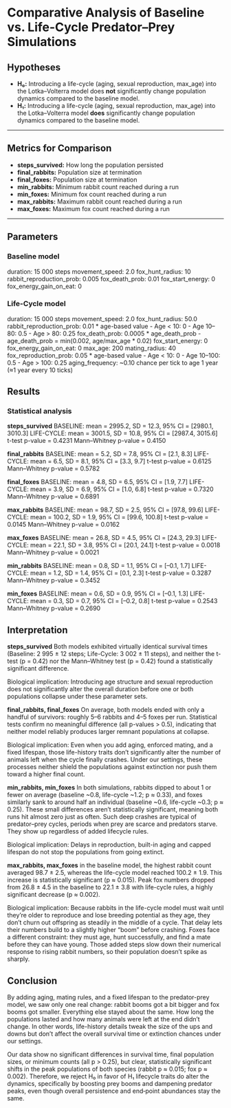 # Comparative Analysis of Baseline vs. Life-Cycle Predator–Prey Simulations

## Hypotheses

- **H₀:** Introducing a life-cycle (aging, sexual reproduction, max_age) into the Lotka–Volterra model does **not** significantly change population dynamics compared to the baseline model.  
- **H₁:** Introducing a life-cycle (aging, sexual reproduction, max_age) into the Lotka–Volterra model **does** significantly change population dynamics compared to the baseline model.

---

## Metrics for Comparison

- **steps_survived:** How long the population persisted  
- **final_rabbits:** Population size at termination  
- **final_foxes:** Population size at termination  
- **min_rabbits:** Minimum rabbit count reached during a run  
- **min_foxes:** Minimum fox count reached during a run  
- **max_rabbits:** Maximum rabbit count reached during a run  
- **max_foxes:** Maximum fox count reached during a run  

---

## Parameters

### Baseline model
duration: 15 000 steps
movement_speed: 2.0
fox_hunt_radius: 10
rabbit_reproduction_prob: 0.005
fox_death_prob: 0.01
fox_start_energy: 0
fox_energy_gain_on_eat: 0


### Life-Cycle model
duration: 15 000 steps
movement_speed: 2.0
fox_hunt_radius: 50.0
rabbit_reproduction_prob: 0.01 * age-based value
    - Age < 10: 0
    - Age 10–80: 0.5
    - Age > 80: 0.25
fox_death_prob: 0.0005 * age_death_prob
    - age_death_prob = min(0.002, age/max_age * 0.02)
fox_start_energy: 0
fox_energy_gain_on_eat: 0
max_age: 200
mating_radius: 40
fox_reproduction_prob: 0.05 * age-based value
    - Age < 10: 0
    - Age 10–100: 0.5
    - Age > 100: 0.25
aging_frequency: ~0.10 chance per tick to age 1 year (≈1 year every 10 ticks)


## Results

### Statistical analysis

**steps_survived**
BASELINE: mean = 2995.2, SD = 12.3, 95% CI = [2980.1, 3010.3]
LIFE-CYCLE: mean = 3001.5, SD = 10.8, 95% CI = [2987.4, 3015.6]
t-test p-value = 0.4231
Mann–Whitney p-value = 0.4150


**final_rabbits**
BASELINE: mean = 5.2, SD = 7.8, 95% CI = [2.1, 8.3]
LIFE-CYCLE: mean = 6.5, SD = 8.1, 95% CI = [3.3, 9.7]
t-test p-value = 0.6125
Mann–Whitney p-value = 0.5782


**final_foxes**
BASELINE: mean = 4.8, SD = 6.5, 95% CI = [1.9, 7.7]
LIFE-CYCLE: mean = 3.9, SD = 6.9, 95% CI = [1.0, 6.8]
t-test p-value = 0.7320
Mann–Whitney p-value = 0.6891


**max_rabbits**
BASELINE: mean = 98.7, SD = 2.5, 95% CI = [97.8, 99.6]
LIFE-CYCLE: mean = 100.2, SD = 1.9, 95% CI = [99.6, 100.8]
t-test p-value = 0.0145
Mann–Whitney p-value = 0.0162


**max_foxes**
BASELINE: mean = 26.8, SD = 4.5, 95% CI = [24.3, 29.3]
LIFE-CYCLE: mean = 22.1, SD = 3.8, 95% CI = [20.1, 24.1]
t-test p-value = 0.0018
Mann–Whitney p-value = 0.0021


**min_rabbits**
BASELINE: mean = 0.8, SD = 1.1, 95% CI = [–0.1, 1.7]
LIFE-CYCLE: mean = 1.2, SD = 1.4, 95% CI = [0.1, 2.3]
t-test p-value = 0.3287
Mann–Whitney p-value = 0.3452


**min_foxes**
BASELINE: mean = 0.6, SD = 0.9, 95% CI = [–0.1, 1.3]
LIFE-CYCLE: mean = 0.3, SD = 0.7, 95% CI = [–0.2, 0.8]
t-test p-value = 0.2543
Mann–Whitney p-value = 0.2690


## Interpretation

**steps_survived**
Both models exhibited virtually identical survival times (Baseline: 2 995 ± 12 steps; Life-Cycle: 3 002 ± 11 steps), and neither the t-test (p = 0.42) nor the Mann–Whitney test (p = 0.42) found a statistically significant difference.

Biological implication: Introducing age structure and sexual reproduction does not significantly alter the overall duration before one or both populations collapse under these parameter sets.


**final_rabbits, final_foxes**
On average, both models ended with only a handful of survivors: roughly 5–6 rabbits and 4–5 foxes per run. Statistical tests confirm no meaningful difference (all p-values > 0.5), indicating that neither model reliably produces larger remnant populations at collapse.

Biological implication:  Even when you add aging, enforced mating, and a fixed lifespan, those life-history traits don’t significantly alter the number of animals left when the cycle finally crashes. Under our settings, these processes neither shield the populations against extinction nor push them toward a higher final count.

**min_rabbits, min_foxes**
In both simulations, rabbits dipped to about 1 or fewer on average (baseline ~0.8, life-cycle ~1.2; p ≈ 0.33), and foxes similarly sank to around half an individual (baseline ~0.6, life-cycle ~0.3; p ≈ 0.25). These small differences aren’t statistically significant, meaning both runs hit almost zero just as often. Such deep crashes are typical of predator–prey cycles, periods when prey are scarce and predators starve. They show up regardless of added lifecycle rules.

Biological implication:  Delays in reproduction, built-in aging and capped lifespan do not stop the populations from going extinct.


**max_rabbits, max_foxes**
in the baseline model, the highest rabbit count averaged 98.7 ± 2.5, whereas the life-cycle model reached 100.2 ± 1.9. This increase is statistically significant (p ≈ 0.015). Peak fox numbers dropped from 26.8 ± 4.5 in the baseline to 22.1 ± 3.8 with life-cycle rules, a highly significant decrease (p ≈ 0.002).

Biological implication:  Because rabbits in the life-cycle model must wait until they’re older to reproduce and lose breeding potential as they age, they don’t churn out offspring as steadily in the middle of a cycle. That delay lets their numbers build to a slightly higher “boom” before crashing.
Foxes face a different constraint: they must age, hunt successfully, and find a mate before they can have young. Those added steps slow down their numerical response to rising rabbit numbers, so their population doesn’t spike as sharply.


## Conclusion

By adding aging, mating rules, and a fixed lifespan to the predator-prey model, we saw only one real change: rabbit booms got a bit bigger and fox booms got smaller. Everything else stayed about the same. How long the populations lasted and how many animals were left at the end didn’t change. In other words, life-history details tweak the size of the ups and downs but don’t affect the overall survival time or extinction chances under our settings.

Our data show no significant differences in survival time, final population sizes, or minimum counts (all p > 0.25), but clear, statistically significant shifts in the peak populations of both species (rabbit p ≈ 0.015; fox p ≈ 0.002). Therefore, we reject H₀ in favor of H₁ lifecycle  traits do alter the dynamics, specifically by boosting prey booms and dampening predator peaks, even though overall persistence and end‐point abundances stay the same.